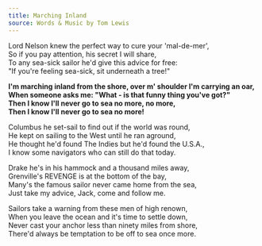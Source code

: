 ```yaml
---  
title: Marching Inland  
source: Words & Music by Tom Lewis  
---  
```

  
Lord Nelson knew the perfect way to cure your 'mal-de-mer',  
So if you pay attention, his secret I will share,  
To any sea-sick sailor he'd give this advice for free:  
"If you're feeling sea-sick, sit underneath a tree!"  
  
**I'm marching inland from the shore, over m' shoulder I'm carrying an oar,**  
**When someone asks me: "What - is that funny thing you've got?"**  
**Then I know I'll never go to sea no more, no more,**  
**Then I know I'll never go to sea no more!**  
  
Columbus he set-sail to find out if the world was round,  
He kept on sailing to the West until he ran aground,  
He thought he'd found The Indies but he'd found the U.S.A.,  
I know some navigators who can still do that today.  
  
Drake he's in his hammock and a thousand miles away,  
Grenville's REVENGE is at the bottom of the bay,  
Many's the famous sailor never came home from the sea,  
Just take my advice, Jack, come and follow me.  
  
Sailors take a warning from these men of high renown,  
When you leave the ocean and it's time to settle down,  
Never cast your anchor less than ninety miles from shore,  
There'd always be temptation to be off to sea once more.  